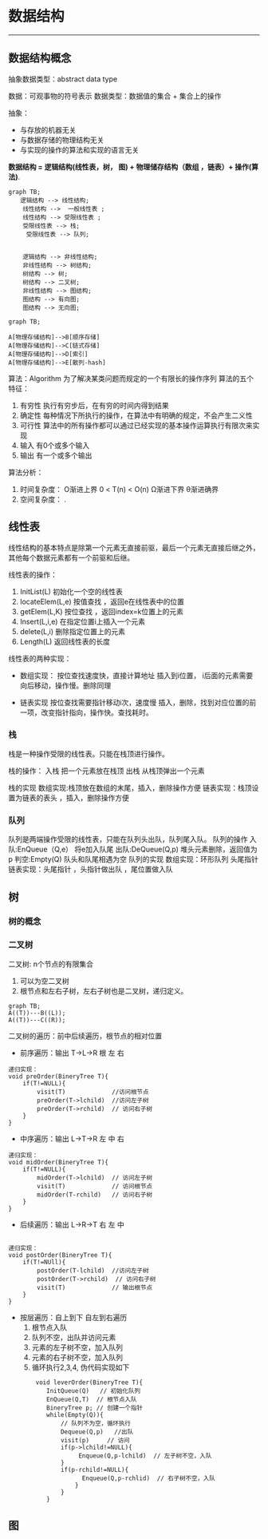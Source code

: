 # 数据结构

-------------

## 数据结构概念

抽象数据类型：abstract data type

数据：可观事物的符号表示
数据类型：数据值的集合 + 集合上的操作

抽象：

+ 与存放的机器无关
+ 与数据存储的物理结构无关
+ 与实现的操作的算法和实现的语言无关

**数据结构 = 逻辑结构(线性表，树， 图) + 物理储存结构（数组 ，链表）+ 操作(算法)**.

```mermaid
graph TB;
　　逻辑结构 --> 线性结构;
    线性结构 -->  一般线性表 ;
    线性结构 --> 受限线性表 ;
    受限线性表 --> 栈;
     受限线性表 --> 队列;


    逻辑结构 --> 非线性结构;
    非线性结构 --> 树结构;
    树结构 --> 树;
    树结构 --> 二叉树;
    非线性结构 --> 图结构;
    图结构 --> 有向图;
    图结构 --> 无向图;
```

```mermaid
graph TB;

A[物理存储结构]-->B[顺序存储]
A[物理存储结构]-->C[链式存储]
A[物理存储结构]-->D[索引]
A[物理存储结构]-->E[散列-hash]

```

算法：Algorithm 为了解决某类问题而规定的一个有限长的操作序列
算法的五个特征：

1. 有穷性   执行有穷步后，在有穷的时间内得到结果
2. 确定性   每种情况下所执行的操作，在算法中有明确的规定，不会产生二义性
3. 可行性    算法中的所有操作都可以通过已经实现的基本操作运算执行有限次来实现
4. 输入   有0个或多个输入
5. 输出   有一个或多个输出

算法分析：

1. 时间复杂度： O渐进上界   0 < T(n) < O(n)   Ω渐进下界  θ渐进确界
2. 空间复杂度：   .

## 线性表  

线性结构的基本特点是除第一个元素无直接前驱，最后一个元素无直接后继之外，其他每个数据元素都有一个前驱和后继。

线性表的操作：

1. InitList(L) 初始化一个空的线性表
2. locateElem(L,e) 按值查找 ，返回e在线性表中的位置
3. getElem(L,K)  按位查找 ，返回index=k位置上的元素
4. Insert(L,i,e) 在指定位置i上插入一个元素
5. delete(L,i)  删除指定位置上的元素
6. Length(L)  返回线性表的长度

线性表的两种实现：

+ 数组实现：
按位查找速度快，直接计算地址
插入到i位置， i后面的元素需要向后移动，操作慢。删除同理

+ 链表实现
按位查找需要指针移动i次，速度慢
插入，删除，找到对应位置的前一项，改变指针指向，操作快。查找耗时。

### 栈

栈是一种操作受限的线性表。只能在栈顶进行操作。

栈的操作：
入栈  把一个元素放在栈顶
出栈  从栈顶弹出一个元素

栈的实现
数组实现:栈顶放在数组的末尾，插入，删除操作方便
链表实现：栈顶设置为链表的表头 ，插入，删除操作方便

### 队列

队列是两端操作受限的线性表，只能在队列头出队，队列尾入队。
队列的操作
入队:EnQueue（Q,e）  将e加入队尾
出队:DeQueue(Q,p)   堆头元素删除，返回值为p
判空:Empty(Q)      队头和队尾相遇为空
队列的实现
数组实现：环形队列  头尾指针
链表实现：头尾指针 ，头指针做出队 ，尾位置做入队

## 树

### 树的概念

### 二叉树

二叉树: n个节点的有限集合

1. 可以为空二叉树
2. 根节点和左右子树，左右子树也是二叉树，递归定义。

```mermaid
graph TB;
A((T))---B((L));
A((T))---C((R));

```

二叉树的遍历：前中后续遍历，根节点的相对位置

+ 前序遍历：输出 T->L->R  根 左 右
```
递归实现：
void preOrder(BineryTree T){
    if(T!=NULL){
        visit(T)             //访问根节点
        preOrder(T->lchild)  //访问左子树
        preOrder(T->rchild)  // 访问右子树
    }
}
```

+ 中序遍历：输出 L->T->R  左 中 右

```
递归实现：
void midOrder(BineryTree T){
    if(T!=NULL){
        midOrder(T->lchild)  // 访问左子树
        visit(T)             // 访问根节点
        midOrder(T-rchild)   // 访问右子树
    }
}
```

+ 后续遍历：输出 L->R->T  右 左 中  

```

递归实现：
void postOrder(BineryTree T){
    if(T!=NUll){
        postOrder(T-lchild)  //访问左子树
        postOrder(T->rchild)  // 访问右子树
        visit(T)             // 输出根节点
    }
}

```


+ 按层遍历：自上到下 自左到右遍历
    1. 根节点入队
    2. 队列不空，出队并访问元素
    3. 元素的左子树不空，加入队列
    4. 元素的右子树不空，加入队列
    5. 循环执行2,3,4,
    伪代码实现如下
        ```
         void leverOrder(BineryTree T){
            InitQueue(Q)   // 初始化队列
            EnQueue(Q,T)  // 根节点入队
            BineryTree p; // 创建一个指针
            while(Empty(Q)){
                // 队列不为空，循环执行
                Dequeue(Q,p)   //出队
                visit(p)     // 访问
                if(p->lchild!=NULL){
                     Enqueue(Q,p-lchild)  // 左子树不空，入队
                }
                if(p-rchild!=NULL){
                      Enqueue(Q,p-rchlid)  // 右子树不空，入队
                    }
                }
            }
        ```

## 图
